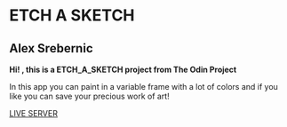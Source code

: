 # ETCH A SKETCH  
## Alex Srebernic

**Hi! , this is a  ETCH_A_SKETCH project from The Odin Project**    

In this app you can paint in a variable frame with a lot of colors and if you like you can save your precious work of art!


[LIVE SERVER](https://alexsrebernic.github.io/ETCH_A_SKETCH_TOP/)
